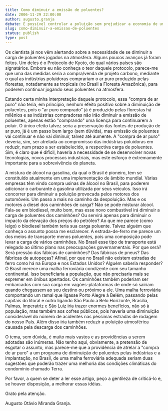 ```yaml
---
title: Como diminuir a emissão de poluentes?
date: 2006-11-29 22:00:00
author: augusto.granja
debate: É possível controlar a poluição sem prejudicar a economia de um país?
slug: como-diminuir-a-emissao-de-poluentes
status: publish 
type: post
---
```


Os cientista já nos vêm alertando sobre a necessidade de se diminuir a carga de poluentes jogados na atmosfera. Alguns poucos avanços já foram feitos. Um deles é o Protocolo de Kyoto, do qual vários países são signatários. Embora eu não conheça o teor daquele protocolo, parece-me que uma das medidas seria a compra/venda de projeto carbono, mediante o qual as indústrias poluidoras comprariam o ar puro produzido pelas florestas, notadamente as tropicais (no Brasil a Floresta Amazônica), para poderem continuar jogando seus poluentes na atmosfera.   

 Estando certa minha interpretação daquele protocolo, essa "compra de ar puro" não teria, em princípio, nenhum efeito positivo sobre a diminuição de poluentes, pois o "ar puro comprado" já é produzido pelas florestas há milênios e as indústrias compradoras não irão diminuir a emissão de poluentes, apenas estão "comprando" uma licença para continuarem a poluir. O único efeito talvez seria a preservação das fontes de produção de ar puro, já é um passo bem largo (sem dúvida), mas emissão de poluentes vai continuar e não vai diminuir, talvez até aumente. A "compra de ar puro" deveria, sim, ser atrelada ao compromisso das indústrias poluidoras em reduzir, num prazo a ser estabelecido, a respectiva carga de poluentes. Sim, é claro que é difícil, haveria a necessidade de se desenvolver novas tecnologias, novos processos industriais, mas este esforço é extremamente importante para a sobrevivência do planeta.  

 A mistura de álcool na gasolina, da qual o Brasil é pioneiro, tem se constituído atualmente em uma implementação de âmbito mundial. Várias empresas têm vindo compra usinas de álcool no Brasil, para poderem adicionar o carburante à gasolina utilizada por seus veículos. Isso irá concorrer para diminuir a poluição provocada pelos motores dos automóveis. Um passo a mais no caminho da despoluição. Mas e os motores a diesel dos caminhões de carga? Não se pode misturar álcool. Fala-se em biodiesel, muito bom, mas esse novo combustível irá diminuir a carga de poluentes dos caminhões? Ou servirá apenas para diminuir o impacto da elevação dos preços do petróleo? Ao que me parece (como leigo) o biodiesel também teria sua carga poluente. Talvez alguém que conheça o assunto possa me esclarecer. A estrada-de-ferro me parece um dos meios de transporte menos poluentes, pois uma composição pode levar a carga de vários caminhões. No Brasil esse tipo de transporte está relegado ao último plano nas preocupações governamentais. Por que será? Será pressão das fábicas de caminhões? Das fábircas de pneus? Das fábricas de autopeças? Afinal, por que no Brasil não existem estradas de ferro como há na Europa e nos Estados Unidos? Alguém saberia responder? O Brasil merece uma malha ferroviária condizente com seu tamanho continental. Isso beneficiaria a população, que não precisaria mais se espremer em ônibus apertados. Os caminhões também poderiam ser embarcados com sua carga em vagões-plataformas de onde só saíriam quando chegassem ao seu destino ou próximo a ele. Uma malha ferroviária comportando um ramal que ligasse Porto Alegre à Belém, passando pelas capitais do litoral e outro ligando São Paulo a Belo Horizonte, Brasília, Palmas, Imperatriz e São Luiz iria trazer enormes benefícios, não só à população, mas também aos cofres públicos, pois haveria uma diminuição considerável do número de acidentes nas péssimas estradas de rodagem do nosso País. Além disso iria também reduzir a poluição atmosférica causada pela descarga dos caminhões.  

O tema, sem dúvida, é muito mais vastos e as providências a serem adotadas são inúmeras. Não tenho aqui, obviamente, a pretensão de esgotar o assunto, mas parece-me que a providência de atrelar a "compra de ar puro" a um programa de diminuição de poluentes pelas indústrias e a implantação, no Brasil, de uma malha ferroviária adequada seriam duas sugestões que poderão trazer uma melhoria das condições climáticas do condomínio chamado Terra.  

Por favor, a quem se deter a ler esse artigo, peço a gentileza de criticá-lo e, se houver disposição, a melhorar essas idéias.  

Grato pela atenção.  

Augusto Otávio Miranda Granja.
